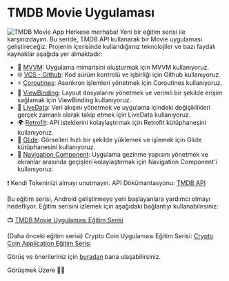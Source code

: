 # TMDB Movie Uygulaması

![TMDB Movie App](https://github.com/emre-ozcan/TMDBMovieApp/assets/49096704/1c61a989-9097-4784-9894-fc8ae3aad60b)
Herkese merhaba! Yeni bir eğitim serisi ile karşınızdayım. Bu seride, TMDB API kullanarak bir Movie uygulaması geliştireceğiz. Projenin içerisinde kullandığımız teknolojiler ve bazı faydalı kaynaklar aşağıda yer almaktadır:

- 📱 [MVVM](https://en.wikipedia.org/wiki/Model%E2%80%93view%E2%80%93viewmodel): Uygulama mimarisini oluşturmak için MVVM kullanıyoruz.
- 🌐 [VCS - Github](https://github.com/): Kod sürüm kontrolü ve işbirliği için Github kullanıyoruz.
- ⚡️ [Coroutines](https://kotlinlang.org/docs/coroutines/): Asenkron işlemleri yönetmek  için Coroutines kullanıyoruz.
- 🔗 [ViewBinding](https://developer.android.com/topic/libraries/view-binding): Layout dosyalarını yönetmek ve verimli bir şekilde erişim sağlamak için ViewBinding kullanıyoruz.
- 📡 [LiveData](https://developer.android.com/topic/libraries/architecture/livedata): Veri akışını yönetmek ve uygulama içindeki değişiklikleri gerçek zamanlı olarak takip etmek için LiveData kullanıyoruz.
- 🌍 [Retrofit](https://square.github.io/retrofit/): API isteklerini kolaylaştırmak için Retrofit kütüphanesini kullanıyoruz.
- 🌄 [Glide](https://github.com/bumptech/glide): Görselleri hızlı bir şekilde yüklemek ve işlemek için Glide kütüphanesini kullanıyoruz.
- 🚀 [Navigation Component](https://developer.android.com/guide/navigation): Uygulama gezinme yapısını yönetmek ve ekranlar arasında geçişleri kolaylaştırmak için Navigation Component'i kullanıyoruz.

❗️ Kendi Tokeninizi almayı unutmayın.
API Dökümantasyonu: [TMDB API](https://developer.themoviedb.org/reference/intro/getting-started)

Bu eğitim serisi, Android geliştirmeye yeni başlayanlara yardımcı olmayı hedefliyor. Eğitim serisini izlemek için aşağıdaki bağlantıyı kullanabilirsiniz:

📺 [TMDB Movie Uygulaması Eğitim Serisi](https://youtube.com/playlist?list=PLbE2R1ZJkINHR0JxKuBVxNfMJ1yrJfvBd)

(Daha önceki eğitim serisi) Crypto Coin Uygulaması Eğitim Serisi: [Crypto Coin Application Eğitim Serisi](https://youtube.com/playlist?list=PLbE2R1ZJkINEGb8rViAV1IBCJPMTlvOXA)

Görüş ve önerileriniz için [buradan](https://bit.ly/emreozcandev) bana ulaşabilirsiniz.

Görüşmek Üzere 👋🏻

